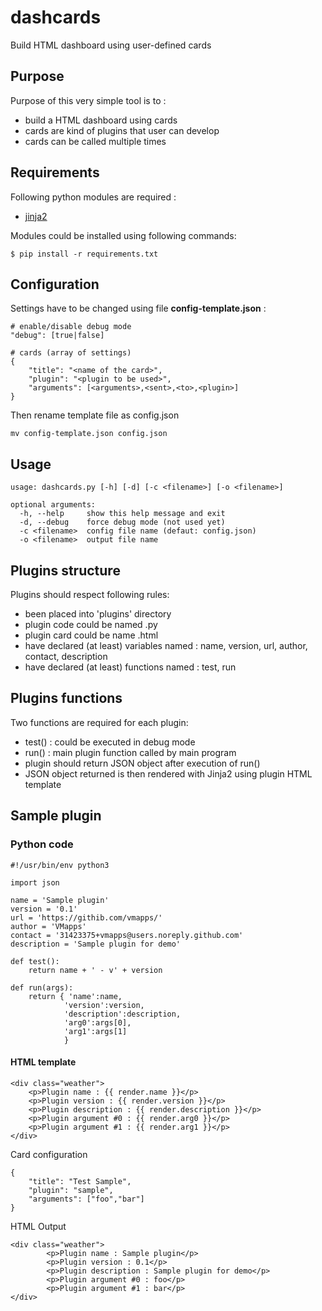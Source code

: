# dashcards
Build HTML dashboard using user-defined cards

## Purpose 
Purpose of this very simple tool is to :
- build a HTML dashboard using cards 
- cards are kind of plugins that user can develop
- cards can be called multiple times

## Requirements
Following python modules are required :
- [jinja2](http://jinja.pocoo.org/)

Modules could be installed using following commands:
```
$ pip install -r requirements.txt
```
## Configuration
Settings have to be changed using file **config-template.json** :
```
# enable/disable debug mode
"debug": [true|false]

# cards (array of settings)
{
	"title": "<name of the card>",
	"plugin": "<plugin to be used>",
	"arguments": [<arguments>,<sent>,<to>,<plugin>]
}
```
Then rename template file as config.json
```
mv config-template.json config.json
```
## Usage
```
usage: dashcards.py [-h] [-d] [-c <filename>] [-o <filename>]

optional arguments:
  -h, --help     show this help message and exit
  -d, --debug    force debug mode (not used yet)
  -c <filename>  config file name (defaut: config.json)
  -o <filename>  output file name
```
## Plugins structure
Plugins should respect following rules:
- been placed into 'plugins' directory
- plugin code could be named <plugin>.py
- plugin card could be name <plugin>.html
- have declared (at least) variables named : name, version, url, author, contact, description
- have declared (at least) functions named : test, run

## Plugins functions
Two functions are required for each plugin:
- test() : could be executed in debug mode 
- run() : main plugin function called by main program
- plugin should return JSON object after execution of run()
- JSON object returned is then rendered with Jinja2 using plugin HTML template

## Sample plugin
### Python code
```
#!/usr/bin/env python3

import json

name = 'Sample plugin'
version = '0.1'
url = 'https://githib.com/vmapps/'
author = 'VMapps'
contact	= '31423375+vmapps@users.noreply.github.com'
description = 'Sample plugin for demo'

def test():
	return name + ' - v' + version

def run(args):
	return { 'name':name, 
			'version':version, 
			'description':description, 
			'arg0':args[0], 
			'arg1':args[1] 
			}
```

#### HTML template
```
<div class="weather">
	<p>Plugin name : {{ render.name }}</p>
	<p>Plugin version : {{ render.version }}</p>
	<p>Plugin description : {{ render.description }}</p>
	<p>Plugin argument #0 : {{ render.arg0 }}</p>
	<p>Plugin argument #1 : {{ render.arg1 }}</p>
</div>
```

Card configuration
```
{
	"title": "Test Sample",
	"plugin": "sample",
	"arguments": ["foo","bar"]
}
```

HTML Output
```
<div class="weather">
        <p>Plugin name : Sample plugin</p>
        <p>Plugin version : 0.1</p>
        <p>Plugin description : Sample plugin for demo</p>
        <p>Plugin argument #0 : foo</p>
        <p>Plugin argument #1 : bar</p>
</div>
```
